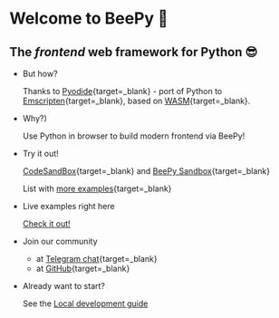 # Welcome to BeePy :bee:
## The _frontend_ web framework for Python :sunglasses:

<div class="grid cards" markdown>

- But how?

    Thanks to [Pyodide](https://pyodide.org/){target=_blank} - port of Python to [Emscripten](https://emscripten.org/){target=_blank}, based on [WASM](https://webassembly.org/){target=_blank}.

- Why?)

    Use Python in browser to build modern frontend via BeePy!

- Try it out!

    [CodeSandBox](https://codesandbox.io/s/beepy-two-synced-counters-k5sm9j){target=_blank} and [BeePy Sandbox](https://kor0p.github.io/BeePy-examples/sandbox){target=_blank}

    List with [more examples](https://beepy-web-ba63e5a12994.herokuapp.com/e/){target=_blank}

- Live examples right here

    [Check it out!](live-examples.md)

- Join our community

    * at [Telegram chat](https://t.me/bee_py/){target=_blank}
    * at [GitHub](https://github.com/kor0p/BeePy){target=_blank}

- Already want to start?

    See the [Local development guide](local-development-guide.md)
</div>
